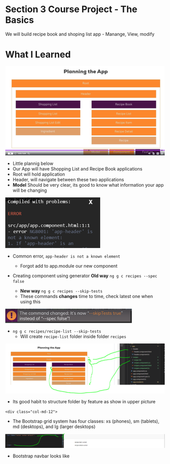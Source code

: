 # Section 3  Course Project - The Basics

We will build recipe book and shoping list app
    - Manange, View, modify

# What I Learned


<img src="OurAppPlan.PNG" alt="alt text" width="600"/>

- Little plannig below
- Our App will have Shopping List and Recipe Book applications
- Root will hold application
- Header, will navigate between these two applications
- **Model** Should be very clear, its good to know what information your app will be changing

<img src="AppErrorMessage.PNG" alt="alt text" width="300"/>

- Common error, `app-header is not a known element`
    - Forgot add to app.module our new component

- Creating component using generator **Old way**  `ng g c recipes --spec false` 
    - **New way** `ng g c recipes --skip-tests`
    - These commands **changes** time to time, check latest one when using this

<img src="generateCommand.PNG" alt="alt text" width="400"/>

- `ng g c recipes/recipe-list --skip-tests`
    - Will create `recipe-list` folder inside folder `recipes`

<img src="StructingFolderByFeature.PNG" alt="alt text" width="600"/>

- Its good habit to structure folder by feature as show in upper picture

`<div class="col-md-12">`

- The Bootstrap grid system has four classes: xs (phones), sm (tablets), md (desktops), and lg (larger desktops)

<img src="navBar.PNG" alt="alt text" width="600"/>

- Bootstrap navbar looks like
